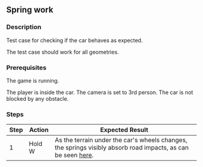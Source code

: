 ## Spring work

### Description
Test case for checking if the car behaves as expected.

The test case should work for all geometries.

### Prerequisites
The game is running.

The player is inside the car.
The camera is set to 3rd person.
The car is not blocked by any obstacle.

### Steps
| Step | Action | Expected Result |
| -------- | -------- | -------- |
| 1 | Hold W | As the terrain under the car's wheels changes, the springs visibly absorb road impacts, as can be seen [here](Resources/springs.mp4).
